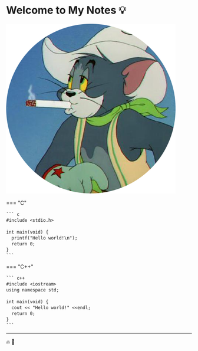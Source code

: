 # Welcome to My Notes :bulb:


![loading...](./images/dp-photoaidcom-cropped.jpeg)

=== "C"

    ``` c
    #include <stdio.h>

    int main(void) {
      printf("Hello world!\n");
      return 0;
    }
    ```

=== "C++"

    ``` c++
    #include <iostream>
    using namespace std;

    int main(void) {
      cout << "Hello world!" <<endl;
      return 0;
    }
    ```


---

🔥 🚀